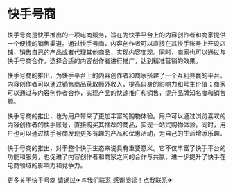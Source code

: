 # 快手号商

快手号商是快手推出的一项电商服务，旨在为快手平台上的内容创作者和商家提供一个便捷的销售渠道。通过快手号商，内容创作者可以直接在其快手账号上开设店铺，销售自己的产品或者代理其他商品，实现内容变现。同时，商家也可以通过与快手号商合作，选择合适的内容创作者进行推广，达到精准营销的效果。

快手号商的推出，为快手平台上的内容创作者和商家搭建了一个互利共赢的平台。内容创作者可以通过销售商品获取额外收入，提高自身的影响力和号主价值；商家可以通过与内容创作者合作，实现产品的快速推广和销售，提升品牌知名度和销售额。

快手号商的推出，也为用户带来了更加丰富的购物体验。用户可以通过浏览喜欢的内容创作者的快手账号，直接购买其推荐的商品，实现一站式购物体验。同时，用户也可以通过快手号商发现更多有趣的产品和优惠活动，为自己的生活增添乐趣。

快手号商的推出，对于整个快手生态来说具有重要意义。它不仅丰富了快手平台的功能和服务，也促进了内容创作者和商家之间的合作与共赢，进一步提升了快手在电商领域的影响力和竞争力。

更多关于快手号商 请通过✈与我们联系,感谢阅读！[点我联系✈](https://www.G208.com)